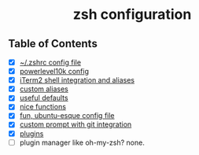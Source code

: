 <h1 align="center">zsh configuration</h1>

## Table of Contents

* [x] [~/.zshrc config file](https://github.com/shahmilav/dotfiles/blob/main/zsh/.zshrc)
* [x] [powerlevel10k config](https://github.com/shahmilav/dotfiles/blob/main/zsh/.p10k.zsh)
* [x] [iTerm2 shell integration and aliases](https://github.com/shahmilav/dotfiles/blob/main/zsh/iterm.zsh)
* [x] [custom aliases](https://github.com/shahmilav/dotfiles/blob/main/zsh/aliases.zsh)
* [x] [useful defaults](https://github.com/shahmilav/dotfiles/blob/main/zsh/defaults.zsh)
* [x] [nice functions](https://github.com/shahmilav/dotfiles/blob/main/zsh/functions.zsh)
* [x] [fun, ubuntu-esque config file](https://github.com/shahmilav/dotfiles/blob/main/zsh/linux.zsh)
* [x] [custom prompt with git integration](https://github.com/shahmilav/dotfiles/blob/main/zsh/git-prompt.zsh)
* [x] [plugins](https://github.com/shahmilav/dotfiles/blob/main/zsh/plugins.zsh)
* [ ] plugin manager like oh-my-zsh? none.
